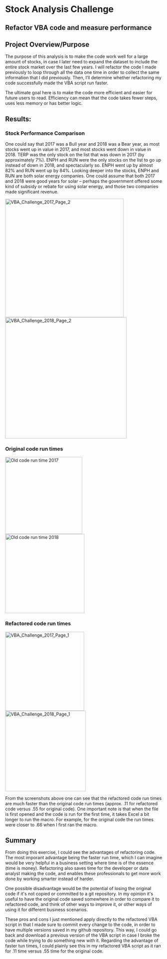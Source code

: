 # Stock Analysis Challenge
## Refactor VBA code and measure performance
## Project Overview/Purpose 
The purpose of this analysis is to make the code work well for a large amount of stocks, in case I later need to expand the dataset to include the entire stock market over the last few years. I will refactor the code I made previously to loop through all the data one time 
in order to collect the same information that I did previously. Then, I’ll determine whether refactoring my code successfully made the VBA script run faster. 

  The ultimate goal here is to make the code more efficient and easier for future users to read. Efficiency can mean that the code takes fewer steps, uses less memory or has better logic. 
  
## Results: 

### Stock Performance Comparison
One could say that 2017 was a Bull year and 2018 was a Bear year, as most stocks went up in value in 2017, and most stocks went down in value in 2018. 
TERP was the only stock on the list that was down in 2017 (by approximately 7%).
ENPH and RUN were the only stocks on the list to go up instead of down in 2018, and spectacularly so. ENPH went up by almost 82% and 
RUN went up by 84%. Looking deeper into the stocks, ENPH and RUN are both solar energy companies. One could assume that both 2017 and 2018 were good years for solar – perhaps the government offered some kind of subsidy or rebate for using solar energy, and those two companies made significant revenue.

<img width="380" alt="VBA_Challenge_2017_Page_2" src="https://user-images.githubusercontent.com/95447175/162641956-7b3055e4-1626-4295-a81c-4c5b50cbc7f2.png">

<img width="389" alt="VBA_Challenge_2018_Page_2" src="https://user-images.githubusercontent.com/95447175/162641959-ceef579d-08ad-4f50-abfa-3dd270c662da.png">

### Original code run times
<img width="247" alt="Old code run time 2017" src="https://user-images.githubusercontent.com/95447175/162641893-6d85ba03-6224-40ef-b61b-6ea85d978dac.png">

  <img width="254" alt="Old code run time 2018" src="https://user-images.githubusercontent.com/95447175/162641896-9168da40-3c0a-4e76-9267-a8f539481513.png">

### Refactored code run times 
<img width="253" alt="VBA_Challenge_2017_Page_1" src="https://user-images.githubusercontent.com/95447175/162641948-50f3425d-cd82-4896-b82f-e5636fc9ccf4.png">

<img width="258" alt="VBA_Challenge_2018_Page_1" src="https://user-images.githubusercontent.com/95447175/162641950-b5946691-a47d-4292-9ec9-b59fc9753862.png">

From the screenshots above one can see that the refactored code run times are much faster than the original code run times (approx. .11 for refactored code versus .55 for original code). One important note is that when the file is first opened and the code is run for the first time, it takes Excel a bit longer to run the macro. For example, for the original code the run times were closer to .66 when I first ran the macro. 

## Summary
From doing this exercise, I could see the advantages of refactoring code. The most imporant advantage being the faster run time, which I can imagine would be very helpful in a business setting where time is of the essence (time is money). Refactoring also saves time for the developer or data analyst making the code, and enables these professionals to get more work done by working smarter instead of harder. 

   One possible disadvantage would be the potential of losing the original code if it's not copied or committed to a git repository. 
In my opinion it's useful to have the original code saved somewhere in order to compare it to refactored code, and think of other ways to improve it, or other ways of using it for different business scenarios. 

  These pros and cons I just mentioned apply directly to the refactored VBA script in that I made sure to commit every change to the code, in order
to have multiple versions saved in my github repository. This way, I could go back and download a previous version of the VBA script in case I broke the code while trying to do something new with it. Regarding the advantage of faster tun times, I could plainly see this in my refactored VBA script as it ran for .11 time versus .55 time for the original code. 
